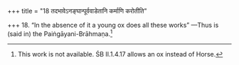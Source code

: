 +++
title = "18 तदभावेऽनङ्घान्पूर्ववाडेतानि कर्माणि करोतीति"

+++
18. “In the absence of it a young ox does all these works” —Thus is (said in) the Paiṅgāyani-Brāhmaṇa.[^1]  

[^1]: This work is not available. ŚB II.1.4.17 allows an ox instead of Horse.
